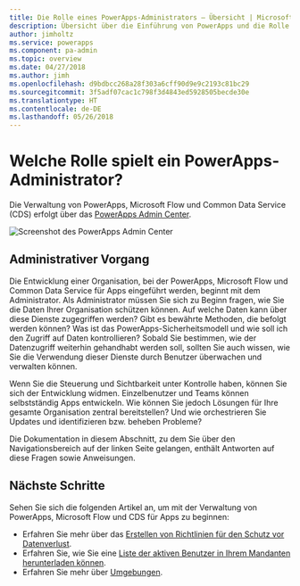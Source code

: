 ```yaml
---
title: Die Rolle eines PowerApps-Administrators – Übersicht | Microsoft-Dokumentation
description: Übersicht über die Einführung von PowerApps und die Rolle eines PowerApps-Administrators
author: jimholtz
ms.service: powerapps
ms.component: pa-admin
ms.topic: overview
ms.date: 04/27/2018
ms.author: jimh
ms.openlocfilehash: d9bdbcc268a28f303a6cff90d9e9c2193c81bc29
ms.sourcegitcommit: 3f5adf07cac1c798f3d4843ed5928505becde30e
ms.translationtype: HT
ms.contentlocale: de-DE
ms.lasthandoff: 05/26/2018
---
```

# <a name="whats-the-role-of-a-powerapps-administrator"></a>Welche Rolle spielt ein PowerApps-Administrator?
Die Verwaltung von PowerApps, Microsoft Flow und Common Data Service (CDS) erfolgt über das [PowerApps Admin Center](https://admin.powerapps.com).

![Screenshot des PowerApps Admin Center](./media/index/admin-center.png)

## <a name="administration-journey"></a>Administrativer Vorgang
Die Entwicklung einer Organisation, bei der PowerApps, Microsoft Flow und Common Data Service für Apps eingeführt werden, beginnt mit dem Administrator. Als Administrator müssen Sie sich zu Beginn fragen, wie Sie die Daten Ihrer Organisation schützen können. Auf welche Daten kann über diese Dienste zugegriffen werden? Gibt es bewährte Methoden, die befolgt werden können? Was ist das PowerApps-Sicherheitsmodell und wie soll ich den Zugriff auf Daten kontrollieren? Sobald Sie bestimmen, wie der Datenzugriff weiterhin gehandhabt werden soll, sollten Sie auch wissen, wie Sie die Verwendung dieser Dienste durch Benutzer überwachen und verwalten können.

Wenn Sie die Steuerung und Sichtbarkeit unter Kontrolle haben, können Sie sich der Entwicklung widmen. Einzelbenutzer und Teams können selbstständig Apps entwickeln. Wie können Sie jedoch Lösungen für Ihre gesamte Organisation zentral bereitstellen? Und wie orchestrieren Sie Updates und identifizieren bzw. beheben Probleme?

Die Dokumentation in diesem Abschnitt, zu dem Sie über den Navigationsbereich auf der linken Seite gelangen, enthält Antworten auf diese Fragen sowie Anweisungen.

## <a name="next-steps"></a>Nächste Schritte
Sehen Sie sich die folgenden Artikel an, um mit der Verwaltung von PowerApps, Microsoft Flow und CDS für Apps zu beginnen:
* Erfahren Sie mehr über das [Erstellen von Richtlinien für den Schutz vor Datenverlust](create-dlp-policy.md).
* Erfahren Sie, wie Sie eine [Liste der aktiven Benutzer in Ihrem Mandanten herunterladen können](admin-view-user-licenses.md).
* Erfahren Sie mehr über [Umgebungen](environments-overview.md).
